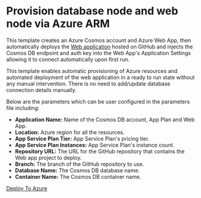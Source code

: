 # Provision database node and web node via Azure ARM

This template creates an Azure Cosmos account and Azure Web App, then automatically deploys the [Web application](https://github.com/ramamurthyk/web-app) hosted on GitHub and injects the Cosmos DB endpoint and auth key into the Web App's Application Settings allowing it to connect automatically upon first run.

This template enables automatic provisioning of Azure resources and automated deployment of the web application in a ready to run state without any manual intervention. There is no need to add/update database connection details manually.

Below are the parameters which can be user configured in the parameters file including:

- **Application Name:** Name of the Cosmos DB account, App Plan and Web App.
- **Location:** Azure region for all the resources.
- **App Service Plan Tier:** App Service Plan's pricing tier.
- **App Service Plan Instances:** App Service Plan's instance count.
- **Repository URL:** The URL for the GitHub repository that contains the Web app project to deploy.
- **Branch:** The branch of the GitHub repository to use.
- **Database Name:** The Cosmos DB database name.
- **Container Name:** The Cosmos DB container name.

[Deploy To Azure](https://portal.azure.com/#create/Microsoft.Template/uri/https%3A%2F%2Fraw.githubusercontent.com%2Framamurthyk%2Fapp-deploy%2Fmaster%2Fazuredeploy.json)